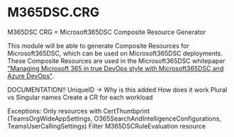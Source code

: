 # M365DSC.CRG

M365DSC CRG = Microsoft365DSC Composite Resource Generator

This module will be able to generate Composite Resources for Microsoft365DSC, which can be used on Microsoft365DSC deployments. These Composite Resources are used in the Microsoft365DSC whitepaper ["Managing Microsoft 365 in true DevOps style with Microsoft365DSC and Azure DevOps"](https://aka.ms/m365dscwhitepaper).

DOCUMENTATION!!
UniqueID -> Why is this added
How does it work
Plural vs Singular names
Create a CR for each workload

Exceptions:
Only resources with CertThumbprint (TeamsOrgWideAppSettings, O365SearchAndIntelligenceConfigurations, TeamsUserCallingSettings)
Filter M365DSCRuleEvaluation resource
